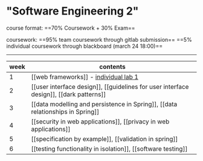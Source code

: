 # "Software Engineering 2"

course format:
==70% Coursework + 30% Exam==

coursework:
==95% team coursework through gitlab submission==
==5% individual coursework through blackboard (march 24 18:00)==


***
| week | contents                                                                                                                                                         |
| ---- | ---------------------------------------------------------------------------------------------------------------------------------------------------------------- |
| 1    | [[web frameworks]]    - [individual lab 1](https://online.manchester.ac.uk/webapps/blackboard/content/listContent.jsp?course_id=_72771_1&content_id=_13877076_1) |
| 2    | [[user interface design]], [[guidelines for user interface design]], [[dark patterns]]                                                                           |
| 3    | [[data modelling and persistence in Spring]], [[data relationships in Spring]]                                                                                   |
| 4    | [[security in web applications]], [[privacy in web applications]]                                                                                                |
| 5    | [[specification by example]], [[validation in spring]]                                                                                                           |
| 6    | [[testing functionality in isolation]], [[software testing]]                                                                                                                                                                 |

